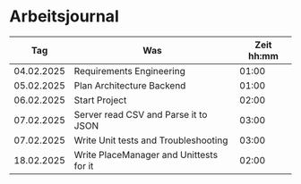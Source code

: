 # Arbeitsjournal

| **Tag**    | **Was**                                 | **Zeit** hh:mm |
| ---------- | --------------------------------------- | -------------- |
| 04.02.2025 | Requirements Engineering                | 01:00          |
| 05.02.2025 | Plan Architecture Backend               | 01:00          |
| 06.02.2025 | Start Project                           | 02:00          |
| 07.02.2025 | Server read CSV and Parse it to JSON    | 03:00          |
| 07.02.2025 | Write Unit tests and Troubleshooting    | 03:00          |
| 18.02.2025 | Write PlaceManager and Unittests for it | 02:00          |
